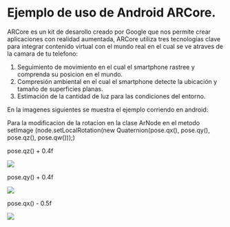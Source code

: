 # Ejemplo de uso de Android ARCore.


ARCore es un kit de desarollo creado por Google que nos permite crear aplicaciones con realidad aumentada,  ARCore utiliza tres tecnologías clave para integrar contenido virtual con el mundo real en el cual se ve atraves de la camara de tu telefono:

1. Seguimiento de movimiento en el cual el smartphone rastree y comprenda su posicion en el mundo.
2. Compresión ambiental en el cual el smartphone detecte la ubicación y tamaño de superficies planas.
3. Estimación de la cantidad de luz para las condiciones del entorno.



En la imagenes siguientes se muestra el ejemplo corriendo en android:



Para la modificacion de la rotacion en la clase ArNode en el metodo setImage (node.setLocalRotation(new Quaternion(pose.qx(), pose.qy(), pose.qz(), pose.qw()));)


pose.qz() + 0.4f


![](android/app/src/main/assets/qz.jpg)


pose.qy() + 0.4f


![](android/app/src/main/assets/qy.jpg)


pose.qx() - 0.5f


![](android/app/src/main/assets/qx.jpg)

